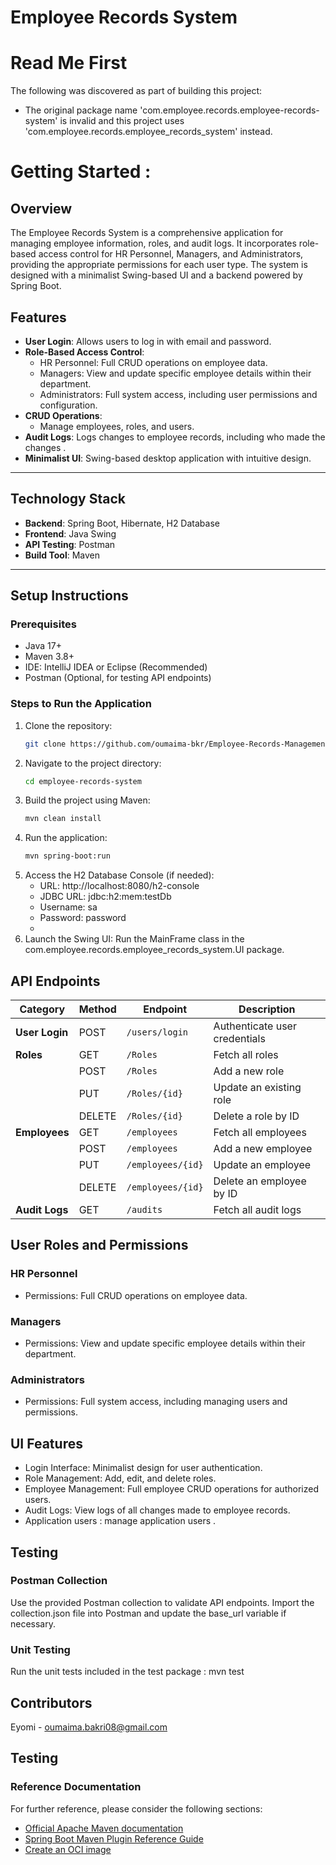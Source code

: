 
# Employee Records System


# Read Me First
The following was discovered as part of building this project:

* The original package name 'com.employee.records.employee-records-system' is invalid and this project uses 'com.employee.records.employee_records_system' instead.

# Getting Started :

## Overview
The Employee Records System is a comprehensive application for managing employee information, roles, and audit logs. It incorporates role-based access control for HR Personnel, Managers, and Administrators, providing the appropriate permissions for each user type. The system is designed with a minimalist Swing-based UI and a backend powered by Spring Boot.

## Features
- **User Login**: Allows users to log in with email and password.
- **Role-Based Access Control**:
    - HR Personnel: Full CRUD operations on employee data.
    - Managers: View and update specific employee details within their department.
    - Administrators: Full system access, including user permissions and configuration.
- **CRUD Operations**:
    - Manage employees, roles, and users.
- **Audit Logs**: Logs changes to employee records, including who made the changes .
- **Minimalist UI**: Swing-based desktop application with intuitive design.

---
## Technology Stack
- **Backend**: Spring Boot, Hibernate, H2 Database
- **Frontend**: Java Swing
- **API Testing**: Postman
- **Build Tool**: Maven

---

## Setup Instructions

### Prerequisites
- Java 17+
- Maven 3.8+
- IDE: IntelliJ IDEA or Eclipse (Recommended)
- Postman (Optional, for testing API endpoints)

### Steps to Run the Application
1. Clone the repository:
   ```bash
   git clone https://github.com/oumaima-bkr/Employee-Records-Management-System.git
2. Navigate to the project directory:
   ```bash
   cd employee-records-system
3. Build the project using Maven:
    ```bash
   mvn clean install

4. Run the application:
   ```bash
   mvn spring-boot:run
   
5. Access the H2 Database Console (if needed):
    - URL: http://localhost:8080/h2-console
    - JDBC URL: jdbc:h2:mem:testDb
    - Username: sa
    - Password: password
    - 
6. Launch the Swing UI:
   Run the MainFrame class in the com.employee.records.employee_records_system.UI package.

## API Endpoints
| Category       | Method | Endpoint          | Description                   |
|----------------|--------|-------------------|-------------------------------|
| **User Login** | POST   | `/users/login`    | Authenticate user credentials |
| **Roles**      | GET    | `/Roles`          | Fetch all roles               |
|                | POST   | `/Roles`          | Add a new role                |
|                | PUT    | `/Roles/{id}`     | Update an existing role       |
|                | DELETE | `/Roles/{id}`     | Delete a role by ID           |
| **Employees**  | GET    | `/employees`      | Fetch all employees           |
|                | POST   | `/employees`      | Add a new employee            |
|                | PUT    | `/employees/{id}` | Update an employee            |
|                | DELETE | `/employees/{id}` | Delete an employee by ID      |
| **Audit Logs** | GET    | `/audits`         | Fetch all audit logs          |


## User Roles and Permissions
### HR Personnel
- Permissions: Full CRUD operations on employee data.
### Managers
- Permissions: View and update specific employee details within their department.
### Administrators
- Permissions: Full system access, including managing users and permissions.

## UI Features 
- Login Interface: Minimalist design for user authentication.
- Role Management: Add, edit, and delete roles.
- Employee Management: Full employee CRUD operations for authorized users.
- Audit Logs: View logs of all changes made to employee records.
- Application users : manage application users .


## Testing
### Postman Collection
Use the provided Postman collection to validate API endpoints. Import the collection.json file into Postman and update the base_url variable if necessary.
### Unit Testing
Run the unit tests included in the test package : mvn test

## Contributors

 Eyomi - oumaima.bakri08@gmail.com
        
        
## Testing       


### Reference Documentation
For further reference, please consider the following sections:

* [Official Apache Maven documentation](https://maven.apache.org/guides/index.html)
* [Spring Boot Maven Plugin Reference Guide](https://docs.spring.io/spring-boot/3.4.1/maven-plugin)
* [Create an OCI image](https://docs.spring.io/spring-boot/3.4.1/maven-plugin/build-image.html)


